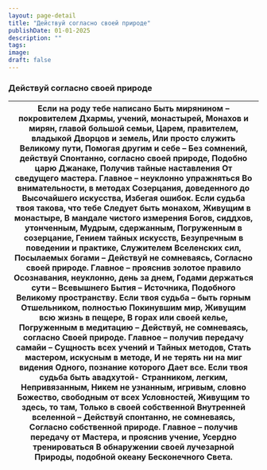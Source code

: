 ```yaml
---
layout: page-detail
title: "Действуй согласно своей природе"
publishDate: 01-01-2025
description: ""
tags:
image:
draft: false
---
```


### Действуй согласно своей природе

| Если на роду тебе написано  Быть мирянином – покровителем  Дхармы, учений, монастырей,  Монахов и мирян, главой большой семьи,  Царем, правителем, владыкой  Дворцов и земель,  Или просто служить Великому пути,  Помогая другим и себе –  Без сомнений, действуй  Спонтанно, согласно своей природе, Подобно царю Джанаке,  Получив тайные наставления  От сведущего мастера.  Главное – неуклонно упражняться  Во внимательности, в методах  Созерцания, доведенного до  Высочайшего искусства,  Избегая ошибок.  Если судьба твоя такова, что тебе  Следует быть монахом,  Живущим в монастыре,  В мандале чистого измерения  Богов, сиддхов, утонченным,  Мудрым, сдержанным,  Погруженным в созерцание,  Гением тайных искусств, Безупречным в поведении и практике,  Служителем Вселенских сил, Посылаемых богами –  Действуй не сомневаясь,  Согласно своей природе.  Главное – прояснив золотое правило  Осознавания, неуклонно, день за днем,  Годами держаться сути –  Всевышнего Бытия – Источника,  Подобного Великому пространству.  Если твоя судьба – быть горным  Отшельником, полностью  Покинувшим мир,  Живущим всю жизнь в пещере,  В горах или своей келье, Погруженным в медитацию –  Действуй, не сомневаясь, согласно  Своей природе.  Главное – получив передачу самайи –  Сущность всех учений и  Тайных методов,  Стать мастером, искусным в методе,  И не терять ни на миг видения  Одного, познание которого  Дает все.  Если твоя судьба быть авадхутой-  Странником, легким,  Непривязанным, Никем не узнанным, игривым, словно  Божество, свободным от всех  Условностей, Живущим то здесь, то там,  Только в своей собственной  Внутренней вселенной –  Действуй спонтанно, не сомневаясь,  Согласно собственной природе.  Главное – получив передачу от  Мастера, и прояснив учение,  Усердно тренироваться В обнаружении своей лучезарной  Природы, подобной океану  Бесконечного Света. |
| ---------------------------------------------------------------------------------------------------------------------------------------------------------------------------------------------------------------------------------------------------------------------------------------------------------------------------------------------------------------------------------------------------------------------------------------------------------------------------------------------------------------------------------------------------------------------------------------------------------------------------------------------------------------------------------------------------------------------------------------------------------------------------------------------------------------------------------------------------------------------------------------------------------------------------------------------------------------------------------------------------------------------------------------------------------------------------------------------------------------------------------------------------------------------------------------------------------------------------------------------------------------------------------------------------------------------------------------------------------------------------------------------------------------------------------------------------------------------------------------------------------------------------------------------------------------------------------------------------------------------------------------------------------------------------------------------------------------------------------------------------------------------------------------------------------------------------------------------------------------------------------------------------------------------------- |
  
  
